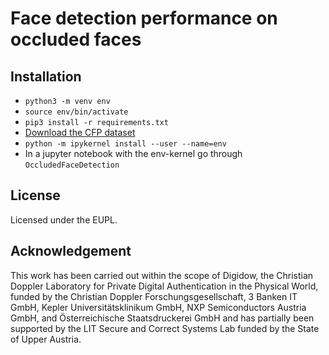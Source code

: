 # Face detection performance on occluded faces

## Installation

- `python3 -m venv env`
- `source env/bin/activate`
- `pip3 install -r requirements.txt`
- [Download the CFP dataset](http://www.cfpw.io/)
- `python -m ipykernel install --user --name=env`
- In a jupyter notebook with the env-kernel go through `OccludedFaceDetection`

## License

Licensed under the EUPL.

## Acknowledgement
This work has been carried out within the scope of Digidow, the Christian Doppler Laboratory for Private Digital Authentication in the Physical World, funded by the Christian Doppler Forschungsgesellschaft, 3 Banken IT GmbH, Kepler Universitätsklinikum GmbH, NXP Semiconductors Austria GmbH, and Österreichische Staatsdruckerei GmbH and has partially been supported by the LIT Secure and Correct Systems Lab funded by the State of Upper Austria.

